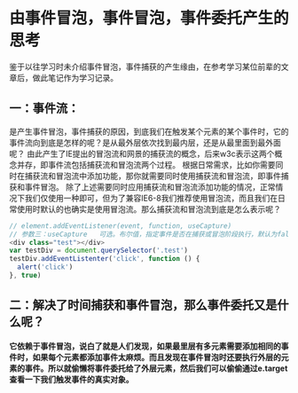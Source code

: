 # 由事件冒泡，事件冒泡，事件委托产生的思考
鉴于以往学习时未介绍事件冒泡，事件捕获的产生缘由，在参考学习某位前辈的文章后，做此笔记作为学习记录。
## 一：事件流：
是产生事件冒泡，事件捕获的原因，到底我们在触发某个元素的某个事件时，它的事件流向到底是怎样的呢？是从最外层依次找到最内层，还是从最里面到最外面呢？
由此产生了IE提出的冒泡流和网景的捕获流的概念，后来w3c表示这两个概念并存，即事件流包括捕获流和冒泡流两个过程。
根据日常需求，比如你需要同时在捕获流和冒泡流中添加功能，那你就需要同时使用捕获流和冒泡流，即事件捕获和事件冒泡。
除了上述需要同时应用捕获流和冒泡流添加功能的情况，正常情况下我们仅使用一种即可，但为了兼容IE6-8我们推荐使用冒泡流，而且我们在日常使用时默认的也确实是使用冒泡流。那么捕获流和冒泡流到底是怎么表示呢？
```js
// element.addEventListener(event, function, useCapture)
// 参数三：useCapture	可选。布尔值，指定事件是否在捕获或冒泡阶段执行，默认为false,在冒泡阶段执行。
<div class="test"></div>
var testDiv = document.querySelector('.test')
testDiv.addEventListenter('click', function () {
  alert('click')
}, true)
```
## 二：解决了时间捕获和事件冒泡，那么事件委托又是什么呢？

####  它依赖于事件冒泡，说白了就是人们发现，如果最里层有多元素需要添加相同的事件时，如果每个元素都添加事件太麻烦。而且发现在事件冒泡时还要执行外层的元素的事件。所以就偷懒将事件委托给了外层元素，然后我们可以偷偷通过e.target查看一下我们触发事件的真实对象。